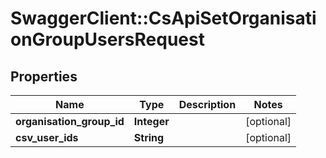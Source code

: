 # SwaggerClient::CsApiSetOrganisationGroupUsersRequest

## Properties
Name | Type | Description | Notes
------------ | ------------- | ------------- | -------------
**organisation_group_id** | **Integer** |  | [optional] 
**csv_user_ids** | **String** |  | [optional] 


